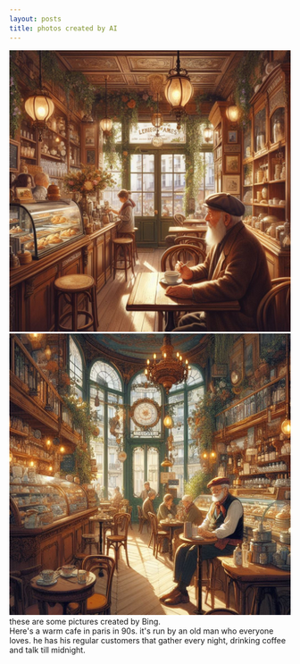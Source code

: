 ```yaml
---
layout: posts
title: photos created by AI
---
```


![pic1](/assets/images/arefe/pic1.jpg)
![pic2](assets/images/arefe/pic2.jpg)
these are some pictures created by Bing. <br>
Here's a warm cafe in paris in 90s. it's run by an old man who everyone loves. he has his regular customers that gather every night, drinking coffee and talk till midnight.